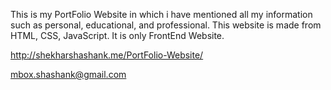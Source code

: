 This is my PortFolio Website in which i have mentioned all my information such as personal, educational, and professional. This website is made from HTML, CSS, JavaScript. It is only FrontEnd Website.

http://shekharshashank.me/PortFolio-Website/

mbox.shashank@gmail.com
